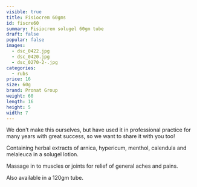 ```yaml
---
visible: true
title: Fisiocrem 60gms
id: fiscre60
summary: Fisiocrem solugel 60gm tube
draft: false
popular: false
images:
  - dsc_0422.jpg
  - dsc_0420.jpg
  - dsc_0270-2-.jpg
categories:
  - rubs
price: 16
size: 60g
brand: Pronat Group
weight: 60
length: 16
height: 5
width: 7
---
```

We don't make this ourselves, but have used it in professional practice for many years with great success, so we want to share it with you too! 

Containing herbal extracts of arnica, hypericum, menthol, calendula and melaleuca in a solugel lotion.

Massage in to muscles or joints for relief of general aches and pains. 

Also available in a 120gm tube.